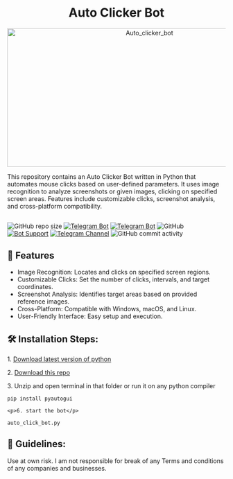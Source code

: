 <h1 align="center" id="title">Auto Clicker Bot</h1>

<p align="center"><img src="https://socialify.git.ci/abdul97233/Auto_clicker_bot/image?description=1&descriptionEditable=Telegram%20bot%20in%20Python%20enabling%20seamless%20file%20downloads%20from%20Terabox%20links.&font=Bitter&forks=1&issues=1&language=1&name=1&owner=1&pattern=Overlapping%20Hexagons&pulls=1&stargazers=1&theme=Dark" alt="Auto_clicker_bot" width="640" height="320" />
<p id="description">This repository contains an Auto Clicker Bot written in Python that automates mouse clicks based on user-defined parameters. It uses image recognition to analyze screenshots or given images, clicking on specified screen areas. Features include customizable clicks, screenshot analysis, and cross-platform compatibility.</p>

##
![GitHub repo size](https://img.shields.io/github/repo-size/abdul97233/Auto_clicker_bot?color=yellow)
[![Telegram Bot](https://img.shields.io/badge/Telegram-Bot-blue.svg)](https://t.me/tera_NTM_bot)
[![Telegram Bot](https://img.shields.io/badge/Telegram-Bot-blue.svg)](https://t.me/tera2_NTM_bot)
![GitHub](https://img.shields.io/github/license/abdul97233/Auto_clicker_bot)
[![Bot Support](https://img.shields.io/badge/TeraBox%20Downloader%20Bot-support%20group-blue)](https://t.me/ntmchat)
[![Telegram Channel](https://img.shields.io/badge/Telegram-Channel-blue.svg)](https://t.me/ntmpro)
![GitHub commit activity](https://img.shields.io/github/commit-activity/m/abdul97233/Auto_clicker_bot)


<h2>🧐 Features</h2>


- Image Recognition: Locates and clicks on specified screen regions.
- Customizable Clicks: Set the number of clicks, intervals, and target coordinates.
- Screenshot Analysis: Identifies target areas based on provided reference images.
- Cross-Platform: Compatible with Windows, macOS, and Linux.
- User-Friendly Interface: Easy setup and execution.


<h2>🛠️ Installation Steps:</h2>

<p>1. <a href="https://www.python.org/downloads/">Download latest version of python</a></p>
<p>2. <a href="https://github.com/Abdul97233/Auto_clicker_bot/archive/refs/heads/main.zip">Download this repo</a></p>

<p>3. Unzip and open terminal in that folder or run it on any python compiler</p>


```
pip install pyautogui

```

```
<p>6. start the bot</p>

```

```
auto_click_bot.py
```

<h2>🍰 Guidelines:</h2>

Use at own risk. I am not responsible for break of any Terms and conditions of any companies and businesses.
